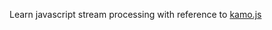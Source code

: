 Learn javascript stream processing with reference to [kamo.js](https://github.com/r7kamura/kamo.js)
